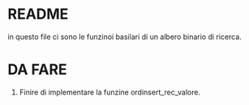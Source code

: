 # README

in questo file ci sono le funzinoi 
basilari di un albero binario di ricerca.

# DA FARE

1. Finire di implementare la funzine ordinsert_rec_valore.
